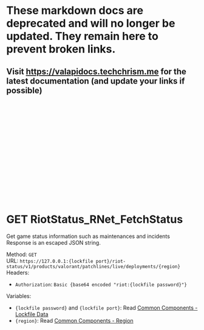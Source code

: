 <!--

This file is automatically generated!
Do not edit it directly!
See https://github.com/techchrism/valorant-api-docs/blob/trunk/contributing.md for more information.

-->

# These markdown docs are deprecated and will no longer be updated. They remain here to prevent broken links.
## Visit <https://valapidocs.techchrism.me> for the latest documentation (and update your links if possible)
<br><br><br><br><br><br><br><br><br><br><br><br><br><br><br>
# GET RiotStatus_RNet_FetchStatus

Get game status information such as maintenances and incidents  
Response is an escaped JSON string.  


Method: `GET`  
URL: `https://127.0.0.1:{lockfile port}/riot-status/v1/products/valorant/patchlines/live/deployments/{region}`  
Headers:
 - `Authorization`: `Basic {base64 encoded "riot:{lockfile password}"}`

Variables:
 - `{lockfile password}` and `{lockfile port}`: Read [Common Components - Lockfile Data](../common-components.md#lockfile-data)
 - `{region}`: Read [Common Components - Region](../common-components.md#region)

